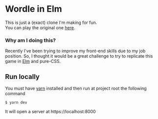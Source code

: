 # Wordle in Elm

This is just a (exact) clone I'm making for fun. <br>
You can play the original one [here](https://www.powerlanguage.co.uk/wordle/). <br>

### Why am I doing this?
Recently I've been trying to improve my front-end skills due to my job position. So, I thought it would be a great challenge to try to replicate this game in [Elm](https://elm-lang.org/) and pure-CSS.


## Run locally

You must have [yarn](https://yarnpkg.com/getting-started/install) installed and then run at project root the following command

```console
$ yarn dev
```

It will open a server at https://localhost:8000
